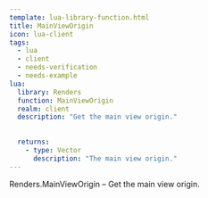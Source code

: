 ```yaml
---
template: lua-library-function.html
title: MainViewOrigin
icon: lua-client
tags:
  - lua
  - client
  - needs-verification
  - needs-example
lua:
  library: Renders
  function: MainViewOrigin
  realm: client
  description: "Get the main view origin."
  
  
  returns:
    - type: Vector
      description: "The main view origin."
---
```


<div class="lua__search__keywords">
Renders.MainViewOrigin &#x2013; Get the main view origin.
</div>
